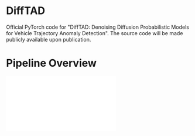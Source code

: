 # DiffTAD
Official PyTorch code for "DiffTAD: Denoising Diffusion Probabilistic Models for Vehicle Trajectory Anomaly Detection". The source code will be made publicly available upon publication.

# Pipeline Overview
![image]([figs/pipeline.pdf](https://github.com/Psychic-DL/DiffTAD/blob/69cd07023d2ed81cb4ee20d67ed8f66e640ff1cb/figs/pipeline.pdf)https://github.com/Psychic-DL/DiffTAD/blob/69cd07023d2ed81cb4ee20d67ed8f66e640ff1cb/figs/pipeline.pdf)
